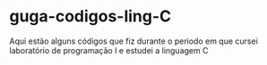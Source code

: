 # guga-codigos-ling-C
Aqui estão alguns códigos que fiz durante o periodo em que cursei laboratório de programação I e estudei a linguagem C
